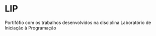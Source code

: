 # LIP
Portifófio com os trabalhos desenvolvidos na disciplina Laboratório de Iniciação à Programação
